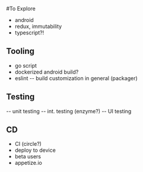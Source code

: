#To Explore

- android
- redux, immutability
- typescript?!

## Tooling
- go script
- dockerized android build?
- eslint
-- build customization in general (packager)

## Testing 
-- unit testing
-- int. testing (enzyme?)
-- UI testing

## CD
- CI (circle?)
- deploy to device
- beta users
- appetize.io
